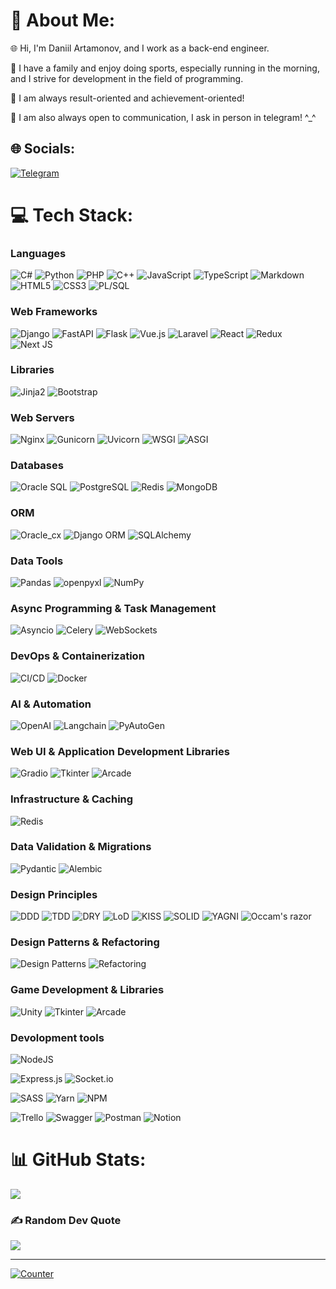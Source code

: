 # 💫 About Me:
🌐 Hi, I'm Daniil Artamonov, and I work as a back-end engineer.

🔭 I have a family and enjoy doing sports, especially running in the morning, and I strive for development in the field of programming.

👯 I am always result-oriented and achievement-oriented!

💬 I am also always open to communication, I ask in person in telegram! ^_^


## 🌐 Socials:
[![Telegram](https://img.shields.io/badge/Telegram-%230088CC.svg?logo=Telegram&logoColor=white)](https://t.me/shamemask)

# 💻 Tech Stack:

### Languages

![C#](https://img.shields.io/badge/c%23-%23239120.svg?style=for-the-badge&logo=c-sharp&logoColor=white)
![Python](https://img.shields.io/badge/python-%2314354C.svg?style=for-the-badge&logo=python&logoColor=white)
![PHP](https://img.shields.io/badge/php-%23777BB4.svg?style=for-the-badge&logo=php&logoColor=white)
 ![C++](https://img.shields.io/badge/c++-%2300599C.svg?style=for-the-badge&logo=c%2B%2B&logoColor=white) ![JavaScript](https://img.shields.io/badge/javascript-%23323330.svg?style=for-the-badge&logo=javascript&logoColor=%23F7DF1E) ![TypeScript](https://img.shields.io/badge/typescript-%23007ACC.svg?style=for-the-badge&logo=typescript&logoColor=white) ![Markdown](https://img.shields.io/badge/markdown-%23000000.svg?style=for-the-badge&logo=markdown&logoColor=white) ![HTML5](https://img.shields.io/badge/html5-%23E34F26.svg?style=for-the-badge&logo=html5&logoColor=white) ![CSS3](https://img.shields.io/badge/css3-%231572B6.svg?style=for-the-badge&logo=css3&logoColor=white) ![PL/SQL](https://img.shields.io/badge/plsql-%230B5394.svg?style=for-the-badge&logo=oracle&logoColor=white)


### Web Frameworks
![Django](https://img.shields.io/badge/Django-092E20?style=for-the-badge&logo=django&logoColor=green)
![FastAPI](https://img.shields.io/badge/fastapi-%2300C7B7.svg?style=for-the-badge&logo=fastapi&logoColor=white)
![Flask](https://img.shields.io/badge/flask-%23000000.svg?style=for-the-badge&logo=flask&logoColor=white)
![Vue.js](https://img.shields.io/badge/vuejs-%234FC08D.svg?style=for-the-badge&logo=vue.js&logoColor=white)
![Laravel](https://img.shields.io/badge/laravel-%23FF2D20.svg?style=for-the-badge&logo=laravel&logoColor=white)
![React](https://img.shields.io/badge/react-%2320232a.svg?style=for-the-badge&logo=react&logoColor=%2361DAFB) ![Redux](https://img.shields.io/badge/redux-%23593d88.svg?style=for-the-badge&logo=redux&logoColor=white)
![Next JS](https://img.shields.io/badge/Next-black?style=for-the-badge&logo=next.js&logoColor=white)

### Libraries
![Jinja2](https://img.shields.io/badge/jinja2-%230B5394.svg?style=for-the-badge&logo=jinja2&logoColor=white)
![Bootstrap](https://img.shields.io/badge/bootstrap-%23563D7C.svg?style=for-the-badge&logo=bootstrap&logoColor=white)

### Web Servers
![Nginx](https://img.shields.io/badge/nginx-%23009639.svg?style=for-the-badge&logo=nginx&logoColor=white)
![Gunicorn](https://img.shields.io/badge/gunicorn-%298729.svg?style=for-the-badge&logo=gunicorn&logoColor=white)
![Uvicorn](https://img.shields.io/badge/uvicorn-%23202829.svg?style=for-the-badge&logo=uvicorn&logoColor=white)
![WSGI](https://img.shields.io/badge/wsgi-%23000000.svg?style=for-the-badge)
![ASGI](https://img.shields.io/badge/asgi-%23232842.svg?style=for-the-badge)

### Databases
![Oracle SQL](https://img.shields.io/badge/oracle-%23F80000.svg?style=for-the-badge&logo=oracle&logoColor=white)
![PostgreSQL](https://img.shields.io/badge/postgresql-%23336791.svg?style=for-the-badge&logo=postgresql&logoColor=white)
![Redis](https://img.shields.io/badge/redis-%23DC382D.svg?style=for-the-badge&logo=redis&logoColor=white)
![MongoDB](https://img.shields.io/badge/MongoDB-%234ea94b.svg?style=for-the-badge&logo=mongodb&logoColor=white) 

### ORM
![Oracle_cx](https://img.shields.io/badge/oracle_cx-%23F80000.svg?style=for-the-badge&logo=oracle&logoColor=white)
![Django ORM](https://img.shields.io/badge/Django_ORM-%23092E20.svg?style=for-the-badge&logo=django&logoColor=white)
![SQLAlchemy](https://img.shields.io/badge/sqlalchemy-%23CB3837.svg?style=for-the-badge&logo=sqlalchemy&logoColor=white)

### Data Tools
![Pandas](https://img.shields.io/badge/pandas-%23150458.svg?style=for-the-badge&logo=pandas&logoColor=white)
![openpyxl](https://img.shields.io/badge/openpyxl-%231B1C1D.svg?style=for-the-badge&logo=openpyxl&logoColor=white)
![NumPy](https://img.shields.io/badge/numpy-%23013243.svg?style=for-the-badge&logo=numpy&logoColor=white)

### Async Programming & Task Management
![Asyncio](https://img.shields.io/badge/asyncio-%23000000.svg?style=for-the-badge)
![Celery](https://img.shields.io/badge/celery-%2300C7B7.svg?style=for-the-badge&logo=celery&logoColor=white)
![WebSockets](https://img.shields.io/badge/websockets-%23FF6600.svg?style=for-the-badge)

### DevOps & Containerization
![CI/CD](https://img.shields.io/badge/cicd-%23007ACC.svg?style=for-the-badge)
![Docker](https://img.shields.io/badge/docker-%232496ED.svg?style=for-the-badge&logo=docker&logoColor=white)

### AI & Automation
![OpenAI](https://img.shields.io/badge/openai-%231E1E1E.svg?style=for-the-badge&logo=openai&logoColor=white)
![Langchain](https://img.shields.io/badge/langchain-%23202333.svg?style=for-the-badge)
![PyAutoGen](https://img.shields.io/badge/pyautogen-%23FF9800.svg?style=for-the-badge)

### Web UI & Application Development Libraries
![Gradio](https://img.shields.io/badge/gradio-%2300A896.svg?style=for-the-badge&logo=gradio&logoColor=white)
![Tkinter](https://img.shields.io/badge/tkinter-%230084B4.svg?style=for-the-badge)
![Arcade](https://img.shields.io/badge/arcade-%23FFCC33.svg?style=for-the-badge)

### Infrastructure & Caching
![Redis](https://img.shields.io/badge/redis-%23DC382D.svg?style=for-the-badge&logo=redis&logoColor=white)


### Data Validation & Migrations
![Pydantic](https://img.shields.io/badge/pydantic-%230033C7.svg?style=for-the-badge)
![Alembic](https://img.shields.io/badge/alembic-%23323330.svg?style=for-the-badge)

### Design Principles
![DDD](https://img.shields.io/badge/ddd-%23000000.svg?style=for-the-badge)
![TDD](https://img.shields.io/badge/tdd-%231E90FF.svg?style=for-the-badge)
![DRY](https://img.shields.io/badge/dry-%23232323.svg?style=for-the-badge)
![LoD](https://img.shields.io/badge/lod-%23808080.svg?style=for-the-badge)
![KISS](https://img.shields.io/badge/kiss-%239ACD32.svg?style=for-the-badge)
![SOLID](https://img.shields.io/badge/solid-%2332CD32.svg?style=for-the-badge)
![YAGNI](https://img.shields.io/badge/yagni-%238B4513.svg?style=for-the-badge)
![Occam's razor](https://img.shields.io/badge/occam%27s_razor-%239ACD32.svg?style=for-the-badge)


### Design Patterns & Refactoring
![Design Patterns](https://img.shields.io/badge/design_patterns-%23800000.svg?style=for-the-badge)
![Refactoring](https://img.shields.io/badge/refactoring-%231F75FE.svg?style=for-the-badge)

### Game Development & Libraries
![Unity](https://img.shields.io/badge/unity-%23000000.svg?style=for-the-badge&logo=unity&logoColor=white)
![Tkinter](https://img.shields.io/badge/tkinter-%230084B4.svg?style=for-the-badge)
![Arcade](https://img.shields.io/badge/arcade-%23FFCC33.svg?style=for-the-badge)


### Devolopment tools
![NodeJS](https://img.shields.io/badge/node.js-6DA55F?style=for-the-badge&logo=node.js&logoColor=white)

![Express.js](https://img.shields.io/badge/express.js-%23404d59.svg?style=for-the-badge&logo=express&logoColor=%2361DAFB)   ![Socket.io](https://img.shields.io/badge/Socket.io-black?style=for-the-badge&logo=socket.io&badgeColor=010101)

![SASS](https://img.shields.io/badge/SASS-hotpink.svg?style=for-the-badge&logo=SASS&logoColor=white) 
![Yarn](https://img.shields.io/badge/yarn-%232C8EBB.svg?style=for-the-badge&logo=yarn&logoColor=white) ![NPM](https://img.shields.io/badge/NPM-%23000000.svg?style=for-the-badge&logo=npm&logoColor=white)

![Trello](https://img.shields.io/badge/Trello-%23026AA7.svg?style=for-the-badge&logo=Trello&logoColor=white) ![Swagger](https://img.shields.io/badge/-Swagger-%23Clojure?style=for-the-badge&logo=swagger&logoColor=white) ![Postman](https://img.shields.io/badge/Postman-FF6C37?style=for-the-badge&logo=postman&logoColor=white) ![Notion](https://img.shields.io/badge/Notion-%23000000.svg?style=for-the-badge&logo=notion&logoColor=white)

# 📊 GitHub Stats:
![](https://github-readme-streak-stats.herokuapp.com/?user=shamemask&theme=vue-dark&hide_border=true)<br/>

### ✍️ Random Dev Quote
![](https://quotes-github-readme.vercel.app/api?type=horizontal&theme=radical)

---
[![Counter](https://visitcount.itsvg.in/api?id=shamemask&icon=0&color=1)](https://visitcount.itsvg.in)
